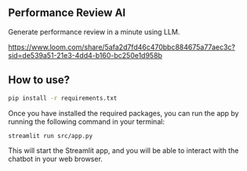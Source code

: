 ## Performance Review AI
Generate performance review in a minute using LLM. 

https://www.loom.com/share/5afa2d7fd46c470bbc884675a77aec3c?sid=de539a51-21e3-4dd4-b160-bc250e1d958b


## How to use?
```bash
pip install -r requirements.txt
```

Once you have installed the required packages, you can run the app by running the following command in your terminal:

```bash
streamlit run src/app.py
```

This will start the Streamlit app, and you will be able to interact with the chatbot in your web browser.
